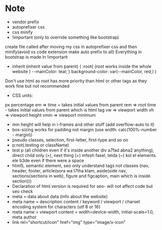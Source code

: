 # Note

- vendor prefix
- autoprefixer css
- css minify
- !important (only to override something like bootstrap)

create file called after moving my css in autoprefixer css and then minify(avoid vs code extension make auto prefix to all)
Everything in bootstrap is made in !important

- inherit (inherit value from parent)
(
    :root{ (root works inside the whole website )
    --mainColor: teal;
}
background-color: var(--mainColor, red;)
)

Don't use html as root has more priority than html or other tags as they work fine but not recommended

- CSS units:

px
percentage
em => time = takes initial values from parent
rem => root time - takes initial values from parent which is html tag
vw => viewport width
vh => viewport height
vmin => viewport minimum

- min height will help in i-frames and other stuff (add overflow-auto to it)
- bos-sizing works for padding not margin (use width: calc(100%-number - margin))
- pseudo classes, selection, first-letter, first-type and so on
- p:not(.testing or className)
- test p (all children even if it's inside another div a7fad abna2 anything), direct child only (>),  next thing (+) mfesh fasel, telda (~) kol el elements ele b3de even if there were a space
- html5, semantic element, seo only understand tags not classes (nav, header, footer, article(sora wa t7tha klam, aside(side nav, sections(sections in web), figure and figcaption, main which is inside section)))
- Declaration of html version is required for seo- will not affect code but seo check
- meta = data about data (info about the website)
- meta name = description content / keyword / viewport / charset encoding system for characters (utf 8 or 16)
- meta name = viewport content = width=device-width, initial-scale=1.0, meta author
- link rel="shortcut/icon" href="img" type="image/x-icon"
